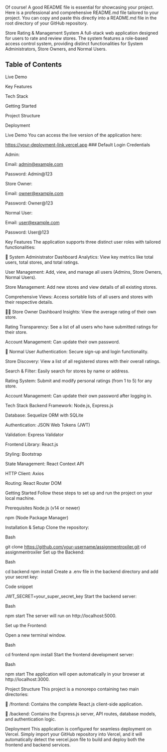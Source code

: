 Of course! A good README file is essential for showcasing your project. Here is a professional and comprehensive README.md file tailored to your project. You can copy and paste this directly into a README.md file in the root directory of your GitHub repository.

Store Rating & Management System
A full-stack web application designed for users to rate and review stores. The system features a role-based access control system, providing distinct functionalities for System Administrators, Store Owners, and Normal Users.

## Table of Contents

Live Demo

Key Features

Tech Stack

Getting Started

Project Structure

Deployment

Live Demo
You can access the live version of the application here:

https://your-deployment-link.vercel.app ### Default Login Credentials

Admin:

Email: admin@example.com

Password: Admin@123

Store Owner:

Email: owner@example.com

Password: Owner@123

Normal User:

Email: user@example.com

Password: User@123

Key Features
The application supports three distinct user roles with tailored functionalities:

👤 System Administrator
Dashboard Analytics: View key metrics like total users, total stores, and total ratings.

User Management: Add, view, and manage all users (Admins, Store Owners, Normal Users).

Store Management: Add new stores and view details of all existing stores.

Comprehensive Views: Access sortable lists of all users and stores with their respective details.

🧑‍💼 Store Owner
Dashboard Insights: View the average rating of their own store.

Rating Transparency: See a list of all users who have submitted ratings for their store.

Account Management: Can update their own password.

🙍 Normal User
Authentication: Secure sign-up and login functionality.

Store Discovery: View a list of all registered stores with their overall ratings.

Search & Filter: Easily search for stores by name or address.

Rating System: Submit and modify personal ratings (from 1 to 5) for any store.

Account Management: Can update their own password after logging in.

Tech Stack
Backend
Framework: Node.js, Express.js

Database: Sequelize ORM with SQLite

Authentication: JSON Web Tokens (JWT)

Validation: Express Validator

Frontend
Library: React.js

Styling: Bootstrap

State Management: React Context API

HTTP Client: Axios

Routing: React Router DOM

Getting Started
Follow these steps to set up and run the project on your local machine.

Prerequisites
Node.js (v14 or newer)

npm (Node Package Manager)

Installation & Setup
Clone the repository:

Bash

git clone https://github.com/your-username/assignmentroxiler.git
cd assignmentroxiler
Set up the Backend:

Bash

cd backend
npm install
Create a .env file in the backend directory and add your secret key:

Code snippet

JWT_SECRET=your_super_secret_key
Start the backend server:

Bash

npm start
The server will run on http://localhost:5000.

Set up the Frontend:

Open a new terminal window.

Bash

cd frontend
npm install
Start the frontend development server:

Bash

npm start
The application will open automatically in your browser at http://localhost:3000.

Project Structure
This project is a monorepo containing two main directories:

📁 /frontend: Contains the complete React.js client-side application.

📁 /backend: Contains the Express.js server, API routes, database models, and authentication logic.

Deployment
This application is configured for seamless deployment on Vercel. Simply import your GitHub repository into Vercel, and it will automatically detect the vercel.json file to build and deploy both the frontend and backend services.
